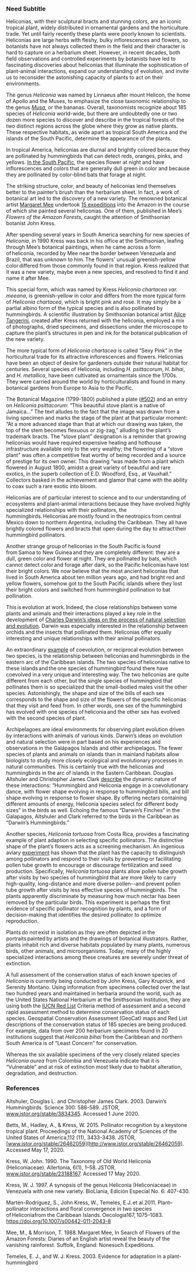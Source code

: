 <var data-essay
	title="Heliconia"
	data-banner="https://upload.wikimedia.org/wikipedia/commons/4/48/Illustration_from_Les_liliac%C3%A9es_by_Pierre_Joseph_Redout%C3%A9_%281759-1840%29._Digitally_enhanced_by_rawpixel-com_381.jpg"
	data-layout="vtl"
	data-num-maps="4"
	data-num-images="10"
	data-num-specimens="16"
	data-num-primary-sources="4"
	data-author="John Kress, PhD and Yota Batsaki, PhD"></var>

<param ve-component 
       name="d3plus-network"
       src="https://jstor-labs.github.io/ve-components/components/D3PlusNetwork.vue"
       selectors="tag:d3plus-network"
       icon="fa-sitemap"
       label="D3plus Network">

### Need Subtitle

Heliconias, with their sculptural bracts and stunning colors, are an iconic tropical plant, widely distributed in ornamental gardens and the horticulture trade. Yet until fairly recently these plants were poorly known to scientists. Heliconias are large herbs with fleshy, bulky inflorescences and flowers, so botanists have not always collected them in the field and their character is hard to capture on a herbarium sheet. However, in recent decades,  both field observations and controlled experiments by botanists have led to fascinating discoveries about heliconias that illuminate the sophistication of plant-animal interactions, expand our understanding of evolution, and invite us to reconsider the astonishing capacity of plants to act on their environments.
<param ve-plant-specimen eid="Q3926643" max="1">
<param ve-plant-specimen eid="Q2667306" max="1">
<param ve-plant-specimen eid="Q2727878" max="1">
<param ve-plant-specimen eid="Q15250028" max="1">
<param ve-plant-specimen eid="Q3926650" max="1">

The genus _Heliconia_ was named by Linnaeus after mount Helicon, the home of Apollo and the Muses, to emphasize the close taxonomic relationship to the genus [_Musa_](https://plant-humanities.app/Banana), or the bananas. Overall, taxonomists recognize about 185 species of _Heliconia_ world-wide, but there are undoubtedly one or two dozen more species to discover and describe in the tropical forests of the two distinct regions across the globe where they grow as native plants. These respective habitats, as wide apart as tropical South America and the islands of the South Pacific, determine the appearance of the plants.
<param ve-image 
       fit="cover"
       title="The eight families of the order Zingiberales showing the relationship of bananas (_Musaceae_) and heliconias (_Heliconiaceae_)."
       url="images/ef1aa2_46e5a2b723c64b20a704f71e8ef726e6.jpg">

In tropical America, heliconias are diurnal and brightly colored because they are pollinated by hummingbirds that can detect reds, oranges, pinks, and yellows. [In the South Pacific](https://www-jstor-org.ezp-prod1.hul.harvard.edu/stable/23188167), the species flower at night and have inflorescences and colors that are generally dull green in color and because they are pollinated by color-blind bats that forage at night.
<param ve-map basemap="Esri_WorldPhysical" center="7.498854, 21.527758" zoom="1.5">
<param ve-map-layer geojson active url="geojson/heliconia_distribution.json">

The striking structure, color, and beauty of heliconias lend themselves better to the painter’s brush than the herbarium sheet. In fact, a work of botanical art led to the discovery of a new variety. The renowned botanical artist [Margaret Mee](https://www.doaks.org/resources/online-exhibits/margaret-mee-portraits-of-plants/margaret-mee-in-the-amazon)  undertook [15 expeditions](https://www.doaks.org/resources/online-exhibits/margaret-mee-portraits-of-plants/amazonian-entanglements) into the Amazon in the course of which she painted several heliconias. One of them, published in Mee’s _Flowers of the Amazon Forests_, caught the attention of Smithsonian botanist John Kress.
<param ve-map basemap="OpenTopoMap" center="-3.161194, -60.002447" zoom="7.5">
<param ve-map-layer geojson active url="geojson/Mee_1975.json">

After spending several years in South America searching for new species of _Heliconia_, in 1990 Kress was back in his office at the Smithsonian, leafing through Mee’s botanical paintings, when he  came across a form of heliconia, recorded by Mee near the border between Venezuela and Brazil, that was unknown to him. The flowers’ unusual greenish-yellow color differed from those commonly found in that region. Kress realized that it was a new variety, maybe even a new species, and resolved to find it and name it after Mee.
<param ve-image 
       fit="cover"
       title="Photograph of John Kress (center) and team with the newly-found _Heliconia_."
       url="https://www.doaks.org/resources/online-exhibits/margaret-mee-portraits-of-plants/exhibition-images/14-john-kress-finding-heliconia.jpg/@@images/21b338bf-3b3b-4f38-a159-d728bdf9baea.jpeg">

This special form, which was named by Kress _Heliconia chartacea  var. meeana_,  is greenish-yellow in color and differs from the more typical form of _Heliconia chartacea_, which is bright pink and rose. It may simply be a partial albino form of the typical species and is also pollinated by hummingbirds. A scientific illustration by Smithsonian botanical artist [Alice Tangerini](https://www.doaks.org/resources/online-exhibits/margaret-mee-portraits-of-plants/essays-interviews-resources/tangerini-interview), created after Kress returned with the heliconia, employed a mix of photographs, dried specimens, and dissections under the microscope to capture the plant’s structures in pen and ink for the botanical publication of the new variety.
<param ve-image 
       fit="cover"
       title="Alice Tangerini, _Heliconia chartacea  var. meeana_"
       url="https://www.doaks.org/resources/online-exhibits/margaret-mee-portraits-of-plants/mixed-media/heliconia-chartacea-var-meeana/@@images/image">

The more typical form of _Heliconia chartacea_ is called “Sexy Pink” in the horticultural trade for its attractive inflorescences and flowers. Heliconias have been an object of desire for gardeners outside their natural habitat for centuries. Several species of Heliconia, including _H. psittacorum_, _H. bihai_, and _H. metallica_, have been cultivated as ornamentals since the 1700s. They were carried around the world by horticulturalists and found in many botanical gardens from Europe to Asia to the Pacific.
<param ve-image 
       fit="cover"
       title="Margaret Mee, _Heliconia  psittacorum_, Dumbarton Oaks"
       url="https://www.doaks.org/resources/online-exhibits/margaret-mee-portraits-of-plants/plant-portraits/19/@@images/image">
<param ve-image 
       fit="cover"
       title="Herbarium specimen of _Heliconia chartacea_, from the Rio Janeiro Botanical Garden"
       url="https://iiif.juncture-digital.org/gp-proxy/jp2/fpx/alukaplant/rb/phase_01/rb0005/rb00287315.jp2">

The Botanical Magazine (1799-1800) published a plate ([#502](https://www.biodiversitylibrary.org/page/469087#page/160/mode/1up)) and an entry on _Heliconia psittacorum_: “This beautiful stove plant is a native of Jamaica…” The text alludes to the fact that the image was drawn from a living specimen and marks the stage of the plant at that particular moment: “At a more advanced stage than that at which our drawing was taken, the top of the stem becomes flexuous or zig-zag,” alluding to the plant’s  trademark  bracts. The “stove plant” designation is a reminder that growing heliconias would have required expensive heating and hothouse infrastructure available only to the very wealthy; the flowering of a “stove plant” was often a competitive feat worthy of being recorded and a source of prestige for its own  owner. This drawing “was made from a plant which flowered in August 1800, amidst a great variety of beautiful and rare exotics, in the superb collection of E.D. Woodford, Esq., at Vauxhall.” Collectors basked in the achievement and glamor that came with the ability to coax such a rare exotic into bloom.
<param ve-image 
       fit="cover"
       title="Curtis’ Botanical Magazine, _Heliconia  psittacorum_, via BHL"
       url="https://www.biodiversitylibrary.org/pageimage/469079">
<param ve-image 
       fit="cover"
       title="Curtis’ Botanical Magazine, _Heliconia  psittacorum_, via BHL"
       url="https://www.biodiversitylibrary.org/pageimage/469080">

Heliconias are of particular interest to science and to our understanding of ecosystems and plant-animal interactions because they have evolved highly specialized relationships with their pollinators, the hummingbirds. Heliconias are mostly found in the neotropics from central Mexico down to northern Argentina, including the Caribbean. They all have brightly colored flowers and bracts that open during the day to attract their hummingbird pollinators. 
<param ve-map basemap="Esri_WorldPhysical" center="5.855585, -76.226586" zoom="3.5">
<param ve-map-layer geojson active url="geojson/heliconia_distribution.json">

Another strange group of heliconias in the South Pacific is found from Samoa to New Guinea and they are completely different: they are a dull, green color and flower at night. They are pollinated by bats, which cannot detect color and forage after dark, so the Pacific heliconias have lost their bright colors. We now believe that the most ancient heliconias that lived in South America about ten million years ago, and had bright red and yellow flowers, somehow got to the South Pacific islands where they lost their bright colors and switched from hummingbird pollination to bat pollination.
<param ve-map basemap="Esri_WorldPhysical" center="-15.935453, 157.264214" zoom="3.5">
<param ve-map-layer geojson active url="geojson/heliconia_distribution.json">

This is evolution at work. Indeed, the close relationships between some plants and animals and their interactions played a key role in the development of [Charles Darwin’s ideas on the process of natural selection and evolution](https://www.biodiversitylibrary.org/page/26253722](https://www.biodiversitylibrary.org/page/26253722)). Darwin was especially interested in the relationship between orchids and the insects that pollinated them. Heliconias offer equally interesting and unique relationships with their animal pollinators.
<param ve-vis-network file="/graphs/Heliconia.tsv">

An extraordinary [example](https://link-springer-com.ezp-prod1.hul.harvard.edu/content/pdf/10.1007/s00442-011-2043-8.pdf) of coevolution, or reciprocal evolution between two species, is the relationship between heliconias and hummingbirds in the eastern arc of the Caribbean islands. The two species of heliconias native to these islands and the one species of hummingbird found there have coevolved in a very unique and interesting way. The two heliconias are quite different from each other, but the single species of hummingbird that pollinates them is so specialized that the small-bodied males visit the other species. Astonishingly, the shape and size of the bills of each sex corresponds to the shape and size of the flowers of the specific heliconias that they visit and feed from. In other words, one sex of the hummingbird has evolved with one species of heliconia and the other sex has evolved with the second species of plant.
<param ve-storiiies id="e41co">
<param ve-image 
       fit="cover"
       title="Bryan Poole, _Heliconia bihai_ with female hummingbirds"
       url="https://www.doaks.org/resources/online-exhibits/margaret-mee-portraits-of-plants/amazonian-entanglements/heliconia-bihai/@@images/518bb71b-5539-45b3-ac09-b2f8edac97fd.jpeg">

Archipelagoes are ideal environments for observing plant evolution driven by interactions with animals of various kinds. Darwin’s ideas on evolution and natural selection were in part based on his experiences and observations in the Galápagos Islands and other archipelagos. The fewer species of plants and animals on islands than in mainland habitats allow biologists to study more closely ecological and evolutionary processes in natural communities. This is certainly true with the heliconias and hummingbirds in the arc of islands in the Eastern Caribbean. Douglas Altshuler and Christopher James Clark [describe](http://www.jstor.org/stable/3834345) the dynamic nature of these interactions: “Hummingbird and Heliconia engage in a coevolutionary dance, with flower shape evolving in response to hummingbird bills, and bill shape evolving in response to flower shape. By offering nectars containing different amounts of energy, Heliconia species select for different body sizes” in the birds as well. Echoing  the famous “Darwin’s Finches” in the Galapagos,  Altshuler and Clark referred to the birds in the Caribbean as “Darwin’s Hummingbirds.”
<param ve-image 
       fit="cover"
       title="Bryan Poole, _Heliconia caribaea_ with male hummingbirds"
       url="https://www.doaks.org/resources/online-exhibits/margaret-mee-portraits-of-plants/amazonian-entanglements/heliconia-caribaea/@@images/a4d897a3-c0e0-488d-9f11-68560d92ea02.jpeg">

Another species, _Heliconia tortuosa_ from Costa Rica, provides a fascinating example of plant adaption in selecting specific pollinators. The distinctive shape of the plant’s flowers acts as a screening mechanism. An ingenious aviary [experiment](https://www-jstor-org.ezp-prod1.hul.harvard.edu/stable/26462059) has shown that the plant has the capacity to distinguish among pollinators and respond to their visits by preventing or facilitating pollen tube growth to encourage or discourage fertilization and seed production. Specifically, _Heliconia tortuosa_ plants allow pollen tube growth after visits by two species of hummingbird that are more likely to carry high-quality, long-distance and more diverse pollen--and prevent pollen tube growth after visits by less effective species of hummingbirds. The plants apparently discriminate by measuring how much nectar has been removed by the particular birds. This experiment is perhaps the first evidence of specific pollinator recognition by plants, and a form of decision-making that identifies the desired pollinator to optimize reproduction.
<param ve-image 
       fit="cover"
       title="The curved bill of the green hermit (Phaetornis guy), which is restricted to forested habitats, effectively extracts nectar from a _Heliconia tortuosa flower_, Matt Betts, Oregon State University"
       url="https://www.eurekalert.org/multimedia/pub/web/107366_web.jpg">

Plants do not exist in isolation as they are often depicted in the portraits painted by artists and the drawings of botanical illustrators. Rather, plants inhabit rich and diverse habitats populated by many plants, numerous birds, other animals, and microorganisms. Today, many of the highly specialized interactions among these creatures are severely under threat of extinction.
<param ve-image 
       fit="cover"
       title="_Heliconia Keystone Species_"
       url="https://raw.githubusercontent.com/JSTOR-Labs/plant-humanities/master/docs/images/Screen%20Shot%202020-06-23%20at%201.40.17%20PM.png">

A full assessment of the conservation status of each known species of _Heliconia_ is currently being conducted by John Kress, Gary Krupnick, and Serenity Montano. Using information from specimens collected over the last two hundred years and maintained in herbaria around the world, such as the United States National Herbarium at the Smithsonian Institution, they are using both the [IUCN Red List](https://www.iucnredlist.org/search?query=Heliconia&searchType=species) Criteria method of assessment and a second rapid assessment method to determine conservation status of each species. Geospatial Conservation Assessment (GeoCat) maps and Red List descriptions of the conservation status of 185 species are being produced. For example, data from over 200 herbarium specimens found in 20 institutions suggest that _Heliconia bihai_ from the Caribbean and northern South America is of “Least Concern” for conservation.
<param ve-plant-specimen eid="Q2727878">

Whereas the six available specimens of the very closely related species _Heliconia aurea_ from Colombia and Venezuela indicate that it is “Vulnerable” and at risk of extinction most likely due to habitat alteration, degradation, and destruction.


### References
Altshuler, Douglas L. and Christopher James Clark. 2003. Darwin’s Hummingbirds. Science 300: 588-589. JSTOR, www.jstor.org/stable/3834345. Accessed 1 June 2020.

Betts, M., Hadley, A., & Kress, W. 2015. Pollinator recognition by a keystone tropical plant. Proceedings of the National Academy of Sciences of the United States of America,112  (11), 3433-3438. JSTOR, [www.jstor.org/stable/26462059](http://www.jstor.org/stable/26462059). Accessed  May 17, 2020.

Kress, W. John. 1990. The Taxonomy of Old World Heliconia (Heliconiaceae).  Allertonia, 6(1), 1–58. JSTOR, www.jstor.org/stable/23188167. Accessed 17 May 2020.

Kress, W. J. 1997. A synopsis of the genus Heliconia (Heliconiaceae) in Venezuela with one new variety. BioLlania, Edición Especial No. 6: 407-430.

Martén-Rodríguez, S., John Kress, W., Temeles, E.J. et al.2011. Plant–pollinator interactions and floral convergence in two species of Heliconiafrom the Caribbean Islands. Oecologia167, 1075–1083. https://doi.org/10.1007/s00442-011-2043-8

Mee, M., & Morrison, T. 1988. Margaret Mee, In Search of Flowers of the Amazon Forests: Diaries of an English artist reveal the beauty of the vanishing rainforest. Suffolk, England: Nonesuch Expeditions.

Temeles, E. J., and W. J. Kress. 2003. Evidence for adaptation in a plant-hummingbird
<!--stackedit_data:
eyJoaXN0b3J5IjpbLTg0Mjk1OTA2NCwzMjcyNTQ4MDQsMjAzNj
E1ODE2OSwtMTUyNTkwODkwMywtMTM1MTE1MzU2M119
-->